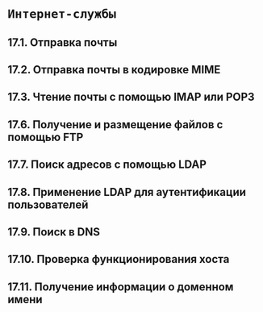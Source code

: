 # `Интернет-службы`

## 17.1. Отправка почты
## 17.2. Отправка почты в кодировке MIME
## 17.3. Чтение почты с помощью IMAP или POP3
## 17.6. Получение и размещение файлов с помощью FTP
## 17.7. Поиск адресов с помощью LDAP
## 17.8. Применение LDAP для аутентификации пользователей
## 17.9. Поиск в DNS
## 17.10. Проверка функционирования хоста
## 17.11. Получение информации о доменном имени
